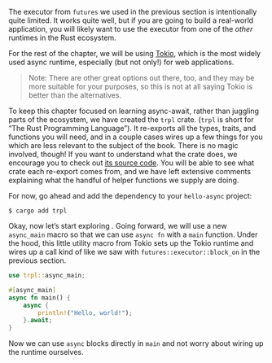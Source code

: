 The executor from `futures` we used in the previous section is intentionally
quite limited. It works quite well, but if you are going to build a real-world
application, you will likely want to use the executor from one of the *other*
runtimes in the Rust ecosystem.

For the rest of the chapter, we will be using [Tokio][tokio], which is the most
widely used async runtime, especially (but not only!) for web applications.

> Note: There are other great options out there, too, and they may be more
> suitable for your purposes, so this is not at all saying Tokio is better than
> the alternatives.

To keep this chapter focused on learning async-await, rather than juggling parts
of the ecosystem, we have created the `trpl` crate. (`trpl` is short for “The
Rust Programming Language”). It re-exports all the types, traits, and functions
you will need, and in a couple cases wires up a few things for you which are
less relevant to the subject of the book. There is no magic involved, though! If
you want to understand what the crate does, we encourage you to check out [its
source code][crate-source]. You will be able to see what crate each re-export
comes from, and we have left extensive comments explaining what the handful of
helper functions we supply are doing.

For now, go ahead and add the dependency to your `hello-async` project:

```console
$ cargo add trpl
```

Okay, now let’s start exploring . Going forward, we will use a new `async_main`
macro so that we can use `async fn` with a `main` function. Under the hood, this
little utility macro from Tokio sets up the Tokio runtime and wires up a call
kind of like we saw with `futures::executor::block_on` in the previous section.

```rust
use trpl::async_main;

#[async_main]
async fn main() {
    async {
        println!("Hello, world!");
    }.await;
}
```

Now we can use `async` blocks directly in `main` and not worry about wiring up
the runtime ourselves.

[tokio]: https://tokio.rs
[crate-source]: TODO
